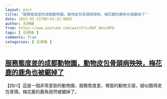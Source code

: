 ```yaml
---
layout: post
title: "服務態度差的成都動物園，動物皮包骨頭病殃殃，梅花鹿的鹿角也被鋸掉了"
date: 2023-05-31T00:41:32.000Z
author: 石炳鋒
from: https://www.youtube.com/watch?v=9UF_0msLMFQ
tags: [ 石炳锋 ]
comments: True
categories: [ 石炳锋 ]
---
```

<!--1685493692000-->
[服務態度差的成都動物園，動物皮包骨頭病殃殃，梅花鹿的鹿角也被鋸掉了](https://www.youtube.com/watch?v=9UF_0msLMFQ)
------

<div>
【四川】這是一個非常差勁的動物園，服務態度差，裡面的動物又瘦，疑似餓得皮包骨頭。梅花鹿的鹿角居然被鋸掉了。
</div>
